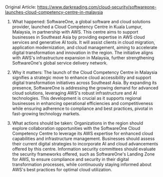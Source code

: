 Original Article: https://www.darkreading.com/cloud-security/softwareone-launches-cloud-competency-centre-in-malaysia

1) What happened: SoftwareOne, a global software and cloud solutions provider, launched a Cloud Competency Centre in Kuala Lumpur, Malaysia, in partnership with AWS. This centre aims to support businesses in Southeast Asia by providing expertise in AWS cloud services and generative AI tools. It will assist clients in cloud migration, application modernization, and cloud management, aiming to accelerate digital transformation and innovation in the region. The initiative aligns with AWS's infrastructure expansion in Malaysia, further strengthening SoftwareOne's global service delivery network.

2) Why it matters: The launch of the Cloud Competency Centre in Malaysia signifies a strategic move to enhance cloud accessibility and support digital transformation initiatives across Southeast Asia. By expanding its presence, SoftwareOne is addressing the growing demand for advanced cloud solutions, leveraging AWS's robust infrastructure and AI technologies. This development is crucial as it supports regional businesses in enhancing operational efficiencies and competitiveness while ensuring adherence to compliance and best practices, pivotal in fast-growing technology markets.

3) What actions should be taken: Organizations in the region should explore collaboration opportunities with the SoftwareOne Cloud Competency Centre to leverage its AWS expertise for enhanced cloud capabilities and infrastructure management. Businesses should assess their current digital strategies to incorporate AI and cloud advancements offered by this centre. Information security committees should evaluate the security frameworks offered, such as SoftwareOne's Landing Zone for AWS, to ensure compliance and security in their digital transformation processes, while continuously staying informed about AWS's best practices for optimal cloud utilization.